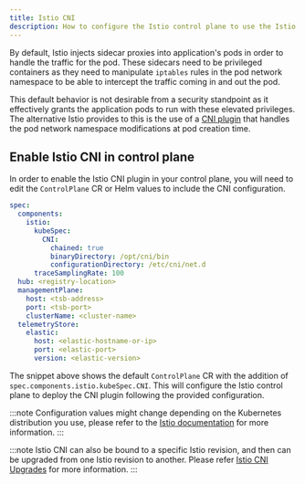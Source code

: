 ```yaml
---
title: Istio CNI
description: How to configure the Istio control plane to use the Istio CNI plugin.
---
```


By default, Istio injects sidecar proxies into application's pods in order to
handle the traffic for the pod. These sidecars need to be privileged containers
as they need to manipulate `iptables` rules in the pod network namespace to be
able to intercept the traffic coming in and out the pod.

This default behavior is not desirable from a security standpoint as it
effectively grants the application pods to run with these elevated privileges.
The alternative Istio provides to this is the use of a
[CNI plugin](https://istio.io/docs/setup/additional-setup/cni/) that handles the
pod network namespace modifications at pod creation time.

## Enable Istio CNI in control plane

In order to enable the Istio CNI plugin in your control plane, you will need to
edit the `ControlPlane` CR or Helm values to include the CNI configuration.

```yaml
spec:
  components:
    istio:
      kubeSpec:
        CNI:
          chained: true
          binaryDirectory: /opt/cni/bin
          configurationDirectory: /etc/cni/net.d
      traceSamplingRate: 100
  hub: <registry-location>
  managementPlane:
    host: <tsb-address>
    port: <tsb-port>
    clusterName: <cluster-name>
  telemetryStore:
    elastic:
      host: <elastic-hostname-or-ip>
      port: <elastic-port>
      version: <elastic-version>
```

The snippet above shows the default `ControlPlane` CR with the addition of
`spec.components.istio.kubeSpec.CNI`. This will configure the Istio control
plane to deploy the CNI plugin following the provided configuration. 

:::note 
Configuration values might change depending on the Kubernetes distribution you
use, please refer to the 
[Istio documentation](https://istio.io/docs/setup/additional-setup/cni/) for
more information.
:::

:::note
Istio CNI can also be bound to a specific Istio revision, and then can be upgraded
from one Istio revision to another. Please refer [Istio CNI Upgrades](../../setup/upgrades/cni-upgrade)
for more information.
:::
